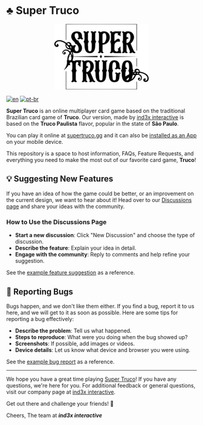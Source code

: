 # ♣️ Super Truco

<p align="center">
    <img src="image/logo-sm.svg" alt="Super Truco Game Logo" width="250">
</p>

[![en](https://img.shields.io/badge/lang-en-red.svg)](/Readme.md)
[![pt-br](https://img.shields.io/badge/lang-pt--br-green.svg)](/Readme.pt-br.md)

**Super Truco** is an online multiplayer card game based on the traditional Brazilian card game of **Truco**. Our version, made by [ind3x interactive](https://ind3x.games) is based on the **Truco Paulista** flavor, popular in the state of **São Paulo**.

You can play it online at [supertruco.gg](https://supertruco.gg) and it can also be [installed as an App](https://mobilesyrup.com/2020/05/24/how-install-progressive-web-app-pwa-android-ios-pc-mac/) on your mobile device.

This repository is a space to host information, FAQs, Feature Requests, and everything you need to make the most out of our favorite card game, **Truco**!

## 💡 Suggesting New Features

If you have an idea of how the game could be better, or an improvement on the current design, we want to hear about it! Head over to our [Discussions page](/discussions) and share your ideas with the community.

### How to Use the Discussions Page

- **Start a new discussion**: Click "New Discussion" and choose the type of discussion.
- **Describe the feature**: Explain your idea in detail.
- **Engage with the community**: Reply to comments and help refine your suggestion.

See the [example feature suggestion](docs/example-feature-request.md) as a reference.

## 🐛 Reporting Bugs

Bugs happen, and we don't like them either. If you find a bug, report it to us here, and we will get to it as soon as possible. Here are some tips for reporting a bug effectively:

- **Describe the problem**: Tell us what happened.
- **Steps to reproduce**: What were you doing when the bug showed up?
- **Screenshots**: If possible, add images or videos.
- **Device details**: Let us know what device and browser you were using.

See the [example bug report](docs/example-bug-request.md) as a reference.

---

We hope you have a great time playing [Super Truco](https://supertruco.gg)! If you have any questions, we're here for you. For additional feedback or general questions, visit our company page at [ind3x interactive](https://ind3x.games).

Get out there and challenge your friends! 🎉

Cheers,
The team at **_ind3x interactive_**